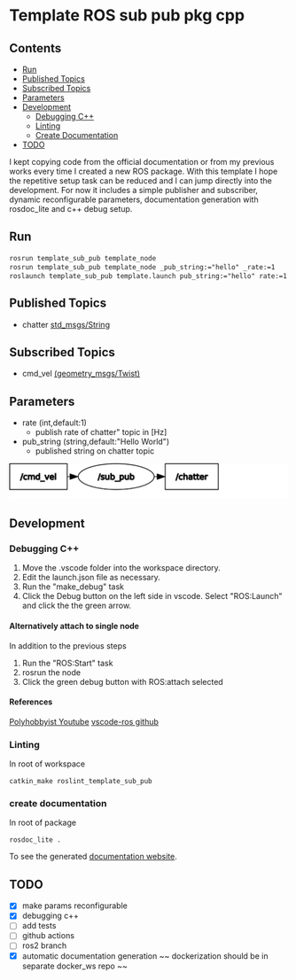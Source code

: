 # Template ROS sub pub pkg cpp

## Contents

- [Run](#run)
- [Published Topics](#published-topics)
- [Subscribed Topics](#subscribed-topics)
- [Parameters](#parameters)
- [Development](#development)
  - [Debugging C++](#debugging-c)
  - [Linting](#linting)
  - [Create Documentation](#create-documentation)
- [TODO](#todo)

I kept copying code from the official documentation or from my previous works every time I created a new ROS package. With this template I hope the repetitive setup task can be reduced and I can jump directly into the development. For now it includes a simple publisher and subscriber, dynamic reconfigurable parameters, documentation generation with rosdoc_lite and c++ debug setup.

## Run

    rosrun template_sub_pub template_node
    rosrun template_sub_pub template_node _pub_string:="hello" _rate:=1
    roslaunch template_sub_pub template.launch pub_string:="hello" rate:=1

## Published Topics

- chatter [std_msgs/String](https://docs.ros.org/en/melodic/api/std_msgs/html/msg/String.html)

## Subscribed Topics

- cmd_vel [(geometry_msgs/Twist)](https://docs.ros.org/en/melodic/api/geometry_msgs/html/msg/Twist.html)

## Parameters

- rate (int,default:1)
  - publish rate of chatter" topic in [Hz]
- pub_string (string,default:"Hello World")
  - published string on chatter topic

![graph](doc/assets/rosgraph.svg)

## Development

### Debugging C++

1. Move the .vscode folder into the workspace directory. 
2. Edit the launch.json file as necessary.
3. Run the "make_debug" task
4. Click the Debug button on the left side in vscode. Select "ROS:Launch" and click the the green arrow.

#### Alternatively attach to single node

In addition to the previous steps 
1. Run the "ROS:Start" task
2. rosrun the node
3. Click the green debug button with ROS:attach selected

#### References
[Polyhobbyist Youtube](https://www.youtube.com/watch?v=uqqHgYsskJI)
[vscode-ros github](https://github.com/ms-iot/vscode-ros/blob/master/doc/debug-support.mdA)

### Linting

In root of workspace

    catkin_make roslint_template_sub_pub

### create documentation

In root of package

    rosdoc_lite .

To see the generated [documentation website](https://josefgst.github.io/template_sub_pub/doc/html/index.html).

## TODO

- [x] make params reconfigurable
- [x] debugging c++
- [ ] add tests
- [ ] github actions
- [ ] ros2 branch
- [x] automatic documentation generation
~~ dockerization should be in separate docker_ws repo ~~
